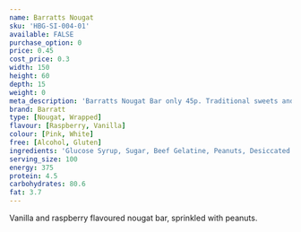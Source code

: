 ```yaml
---
name: Barratts Nougat
sku: 'HBG-SI-004-01'
available: FALSE
purchase_option: 0
price: 0.45
cost_price: 0.3
width: 150
height: 60
depth: 15
weight: 0
meta_description: 'Barratts Nougat Bar only 45p. Traditional sweets and more at Humbugs Confectionery Store. Specialists in satisfying your sweet tooth!'
brand: Barratt
type: [Nougat, Wrapped]
flavour: [Raspberry, Vanilla]
colour: [Pink, White]
free: [Alcohol, Gluten]
ingredients: 'Glucose Syrup, Sugar, Beef Gelatine, Peanuts, Desiccated Coconut, Cornflour, Flavourings, Colour: Cochineal'
serving_size: 100
energy: 375
protein: 4.5
carbohydrates: 80.6
fat: 3.7
---
```

Vanilla and raspberry flavoured nougat bar, sprinkled with peanuts.